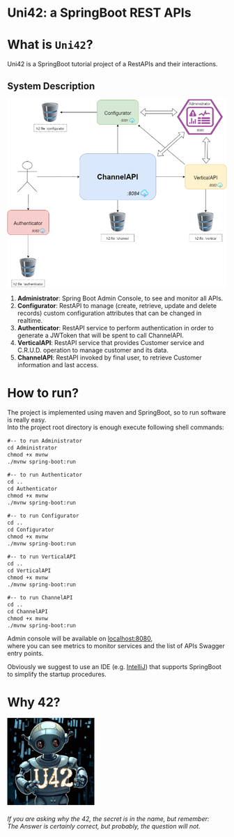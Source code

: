 Uni42: a SpringBoot REST APIs
===================================

# What is `Uni42`?
Uni42 is a SpringBoot tutorial project of a RestAPIs and their interactions.

## System Description
![](./_doc/ServiceSchema_2.png)
1. **Administrator**: Spring Boot Admin Console, to see and monitor all APIs.
2. **Configurator**: RestAPI to manage (create, retrieve, update and delete records) custom configuration attributes that can be changed in realtime.
3. **Authenticator**: RestAPI service to perform authentication in order to generate a JWToken that will be spent to call ChannelAPI.
4. **VerticalAPI**: RestAPI service that provides Customer service and C.R.U.D. operation to manage customer and its data.
5. **ChannelAPI**: RestAPI invoked by final user, to retrieve Customer information and last access.

# How to run?
The project is implemented using maven and SpringBoot, so to run software is really easy.  
Into the project root directory is enough execute following shell commands:

```shell
#-- to run Administrator
cd Administrator
chmod +x mvnw
./mvnw spring-boot:run
```

```shell
#-- to run Authenticator
cd ..
cd Authenticator
chmod +x mvnw
./mvnw spring-boot:run
```

```shell
#-- to run Configurator
cd ..
cd Configurator
chmod +x mvnw
./mvnw spring-boot:run
```

```shell
#-- to run VerticalAPI
cd ..
cd VerticalAPI
chmod +x mvnw
./mvnw spring-boot:run
```

```shell
#-- to run ChannelAPI
cd ..
cd ChannelAPI
chmod +x mvnw
./mvnw spring-boot:run
```
Admin console will be available on [localhost:8080](http://localhost:8080),  
where you can see metrics to monitor services and the list of APIs Swagger entry points.

Obviously we suggest to use an IDE (e.g. [IntelliJ](https://www.jetbrains.com/idea/)) that supports SpringBoot to simplify the startup procedures.
# Why 42?
<img src="./_doc/logo_1MB.jpg" width="200"/>

###### If you are asking why the 42, the secret is in the name, but remember: <br/> The Answer is certainly correct, but probably, the question will not.